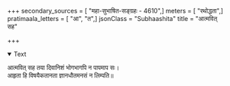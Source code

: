 +++
secondary_sources = [ "महा-सुभाषित-सङ्ग्रहः - 4610",]
meters = [ "रथोद्धता",]
pratimaala_letters = [ "आ", "त",]
jsonClass = "Subhaashita"
title = "आत्मवित् सह"

+++

<details open><summary>Text</summary>

आत्मवित् सह तया दिवानिशं भोगभागपि न पापमाप सः।  
आहृता हि विषयैकतानता ज्ञानधौतमनसं न लिम्पति॥
</details>
